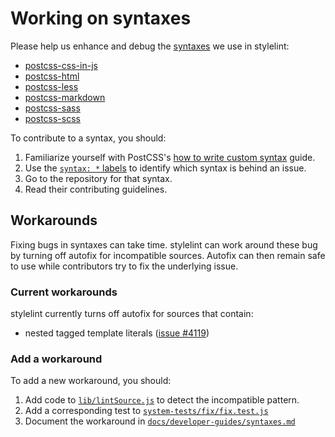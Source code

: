 # Working on syntaxes

Please help us enhance and debug the [syntaxes](../about/syntaxes.md) we use in stylelint:

- [postcss-css-in-js](https://github.com/stylelint/postcss-css-in-js)
- [postcss-html](https://github.com/gucong3000/postcss-html)
- [postcss-less](https://github.com/webschik/postcss-less)
- [postcss-markdown](https://github.com/stylelint/postcss-markdown)
- [postcss-sass](https://github.com/AleshaOleg/postcss-sass)
- [postcss-scss](https://github.com/postcss/postcss-scss)

To contribute to a syntax, you should:

1. Familiarize yourself with PostCSS's [how to write custom syntax](https://github.com/postcss/postcss/blob/master/docs/syntax.md) guide.
2. Use the [`syntax: *` labels](https://github.com/stylelint/stylelint/labels?utf8=%E2%9C%93&q=syntax%3A) to identify which syntax is behind an issue.
3. Go to the repository for that syntax.
4. Read their contributing guidelines.

## Workarounds

Fixing bugs in syntaxes can take time. stylelint can work around these bug by turning off autofix for incompatible sources. Autofix can then remain safe to use while contributors try to fix the underlying issue.

### Current workarounds

stylelint currently turns off autofix for sources that contain:

- nested tagged template literals ([issue #4119](https://github.com/stylelint/stylelint/issues/4119))

### Add a workaround

To add a new workaround, you should:

1. Add code to [`lib/lintSource.js`](https://github.com/stylelint/stylelint/blob/master/lib/lintSource.js#L243) to detect the incompatible pattern.
2. Add a corresponding test to [`system-tests/fix/fix.test.js`](https://github.com/stylelint/stylelint/blob/master/system-tests/fix/fix.test.js#L184)
3. Document the workaround in [`docs/developer-guides/syntaxes.md`](https://github.com/stylelint/stylelint/blob/master/docs/developer-guide/syntaxes.md)
